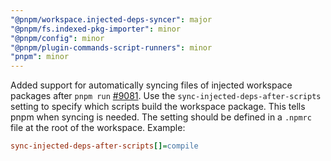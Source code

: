 ```yaml
---
"@pnpm/workspace.injected-deps-syncer": major
"@pnpm/fs.indexed-pkg-importer": minor
"@pnpm/config": minor
"@pnpm/plugin-commands-script-runners": minor
"pnpm": minor
---
```


Added support for automatically syncing files of injected workspace packages after `pnpm run` [#9081](https://github.com/pnpm/pnpm/issues/9081). Use the `sync-injected-deps-after-scripts` setting to specify which scripts build the workspace package. This tells pnpm when syncing is needed. The setting should be defined in a `.npmrc` file at the root of the workspace. Example:

```ini
sync-injected-deps-after-scripts[]=compile
```
